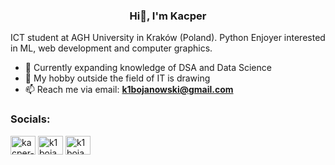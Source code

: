 <h3 align="center">Hi👋, I'm Kacper</h3>

 ICT student at AGH University in Kraków (Poland). Python Enjoyer interested in ML, web development and computer graphics. <br>

- 🔭 Currently expanding knowledge of DSA and Data Science
- 🎨 My hobby outside the field of IT is drawing
- 📫 Reach me via email: **k1bojanowski@gmail.com**

### Socials:
<p align="left">
<a href="https://linkedin.com/in/kacper-bojanowski-95985224b" target="blank"><img align="center" src="https://raw.githubusercontent.com/rahuldkjain/github-profile-readme-generator/master/src/images/icons/Social/linked-in-alt.svg" alt="kacper-bojanowski-95985224b" height="30" width="40" /></a>
<a href="https://www.hackerrank.com/k1bojanowski" target="blank"><img align="center" src="https://raw.githubusercontent.com/rahuldkjain/github-profile-readme-generator/master/src/images/icons/Social/hackerrank.svg" alt="k1bojanowski" height="30" width="40" /></a>
<a href="https://www.leetcode.com/k1bojanowski" target="blank"><img align="center" src="https://raw.githubusercontent.com/rahuldkjain/github-profile-readme-generator/master/src/images/icons/Social/leet-code.svg" alt="k1bojanowski" height="30" width="40" /></a> 
</p>

<!-- ### Languages and Tools:

![Python](https://img.shields.io/badge/Python-3776AB?style=for-the-badge&logo=python&logoColor=white)
![JS](https://img.shields.io/badge/JavaScript-323330?style=for-the-badge&logo=javascript&logoColor=F7DF1E)
![Java](https://img.shields.io/badge/Java-ED8B00?style=for-the-badge&logo=openjdk&logoColor=white)
![HTML5](https://img.shields.io/badge/HTML5-E34F26?style=for-the-badge&logo=html5&logoColor=white)
![CSS3](https://img.shields.io/badge/CSS3-1572B6?style=for-the-badge&logo=css3&logoColor=white)

![Postgres](https://img.shields.io/badge/postgres-%23316192.svg?style=for-the-badge&logo=postgresql&logoColor=white)
![Flask](https://img.shields.io/badge/flask-1b1721?style=for-the-badge&logo=flask&logoColor=white)
![Docker](https://img.shields.io/badge/docker-%230db7ed.svg?style=for-the-badge&logo=docker&logoColor=white)
![Mac OS](https://img.shields.io/badge/mac%20os-000000?style=for-the-badge&logo=apple&logoColor=white)
![Linux](https://img.shields.io/badge/Linux-FCC624?style=for-the-badge&logo=linux&logoColor=black)
![Blender](https://img.shields.io/badge/blender-%23F5792A.svg?style=for-the-badge&logo=blender&logoColor=white)
\ -->
<!-- ### Stats: -->
<!-- [![Kacper's GitHub stats](https://github-readme-stats.vercel.app/api?username=kcbojanowski&theme=github_dark)](https://github.com/anuraghazra/github-readme-stats) -->
